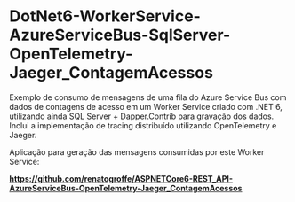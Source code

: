 # DotNet6-WorkerService-AzureServiceBus-SqlServer-OpenTelemetry-Jaeger_ContagemAcessos
Exemplo de consumo de mensagens de uma fila do Azure Service Bus com dados de contagens de acesso em um Worker Service criado com .NET 6, utilizando ainda SQL Server + Dapper.Contrib para gravação dos dados. Inclui a implementação de tracing distribuído utilizando OpenTelemetry e Jaeger.

Aplicação para geração das mensagens consumidas por este Worker Service:

**https://github.com/renatogroffe/ASPNETCore6-REST_API-AzureServiceBus-OpenTelemetry-Jaeger_ContagemAcessos**
